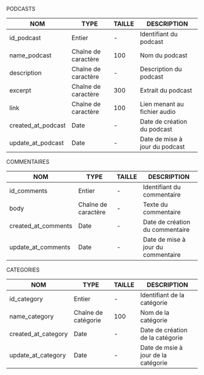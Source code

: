 PODCASTS

| NOM | TYPE | TAILLE | DESCRIPTION |
| - | - | - | - |
| id_podcast | Entier | - | Identifiant du podcast|
| name_podcast | Chaîne de caractère | 100 | Nom du podcast|
| description | Chaîne de caractère | - | Description du podcast|
| excerpt | Chaîne de caractère | 300 | Extrait du podcast|
| link | Chaîne de caractère | 100 | Lien menant au fichier audio |
| created_at_podcast | Date | - | Date de création du podcast|
| update_at_podcast | Date | - | Date de mise à jour du podcast|

COMMENTAIRES

| NOM | TYPE | TAILLE | DESCRIPTION |
| - | - | - | - |
| id_comments | Entier | - | Identifiant du commentaire |
| body | Chaîne de caractère | - | Texte du commentaire |
| created_at_comments | Date | - | Date de création du commentaire |
| update_at_comments | Date | - | Date de mise à jour du commentaire |

CATEGORIES

| NOM | TYPE | TAILLE | DESCRIPTION |
| - | - | - | - |
| id_category | Entier | - | Identifiant de la catégorie|
| name_category | Chaîne de catégorie | 100 | Nom de la catégorie|
| created_at_category | Date | - | Date de création de la catégorie |
| update_at_category | Date | - | Date de msie à jour de la catégorie|